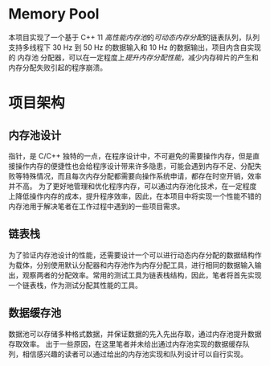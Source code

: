 # Memory Pool
本项目实现了一个基于 C++ 11 *高性能内存池*的*可动态内存分配*的链表队列，队列支持多线程下 30 Hz 到 50 Hz 的数据输入和 10 Hz 的数据输出，项目内含自实现的 内存池 分配器，可以在一定程度上*提升内存分配性能*，减少内存碎片的产生和内存分配失败引起的程序崩溃。
# 项目架构
## 内存池设计
指针，是 C/C++ 独特的一点，在程序设计中，不可避免的需要操作内存，但是直接操作内存的便捷性也会给程序设计带来许多隐患，可能会遇到内存不足、分配失败等特殊情况，而且每次内存分配都需要向操作系统申请，都存在时空开销，效率并不高。 为了更好地管理和优化程序内存，可以通过内存池化技术，在一定程度上降低操作内存的成本，提升程序效率，因此，在本项目中将实现一个性能不错的内存池用于解决笔者在工作过程中遇到的一些项目需求。
## 链表栈
为了验证内存池设计的性能，还需要设计一个可以进行动态内存分配的数据结构作为载体，分别使用默认分配器和内存池作为内存分配工具，进行相同的数据输入输出，观察两者的分配效率。常用的测试工具为链表栈结构，因此，笔者将首先实现一个链表栈，作为测试分配其性能的工具。
## 数据缓存池
数据池可以存储多种格式数据，并保证数据的先入先出存取，通过内存池提升数据存取效率。 出于一些原因，在这里笔者并未给出通过内存池实现的数据缓存队列，相信感兴趣的读者可以通过给出的内存池实现和队列设计可以自行实现。